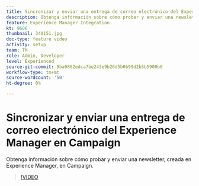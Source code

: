 ```yaml
---
title: Sincronizar y enviar una entrega de correo electrónico del Experience Manager en Campaign
description: Obtenga información sobre cómo probar y enviar una newsletter, creada en Experience Manager, en Campaign.
feature: Experience Manager Integration
kt: 9606
thumbnail: 340151.jpg
doc-type: feature video
activity: setup
team: TM
role: Admin, Developer
level: Experienced
source-git-commit: 9ba0862edca7be243e9b26d5b0b99d2b5b5900b0
workflow-type: tm+mt
source-wordcount: '50'
ht-degree: 0%

---
```


# Sincronizar y enviar una entrega de correo electrónico del Experience Manager en Campaign

Obtenga información sobre cómo probar y enviar una newsletter, creada en Experience Manager, en Campaign.

>[!VIDEO](https://video.tv.adobe.com/v/340151?quality=12)
